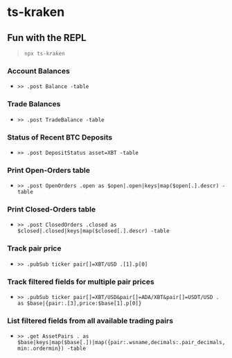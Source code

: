 # ts-kraken

## Fun with the REPL
> `npx ts-kraken`

### Account Balances
- `>> .post Balance -table`

### Trade Balances
- `>> .post TradeBalance -table`

### Status of Recent BTC Deposits
- `>> .post DepositStatus asset=XBT -table`

### Print Open-Orders table
- `>> .post OpenOrders .open as $open|.open|keys|map($open[.].descr) -table`

### Print Closed-Orders table
- `>> .post ClosedOrders .closed as $closed|.closed|keys|map($closed[.].descr) -table`

### Track pair price
- `>> .pubSub ticker pair[]=XBT/USD .[1].p[0]`

### Track filtered fields for multiple pair prices
- `>> .pubSub ticker pair[]=XBT/USD&pair[]=ADA/XBT&pair[]=USDT/USD . as $base|{pair:.[3],price:$base[1].p[0]}`

### List filtered fields from all available trading pairs
- `>> .get AssetPairs . as $base|keys|map($base[.])|map({pair:.wsname,decimals:.pair_decimals,min:.ordermin}) -table`
